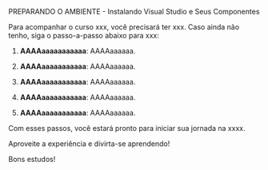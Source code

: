 PREPARANDO O AMBIENTE - Instalando Visual Studio e Seus Componentes

Para acompanhar o curso xxx, você precisará ter xxx. Caso ainda não tenho, siga o passo-a-passo abaixo para xxx:

1. **AAAAaaaaaaaaaaa**: AAAAaaaaaa.

2. **AAAAaaaaaaaaaaa**: AAAAaaaaaa.

3. **AAAAaaaaaaaaaaa**: AAAAaaaaaa.

4. **AAAAaaaaaaaaaaa**: AAAAaaaaaa.

5. **AAAAaaaaaaaaaaa**: AAAAaaaaaa.

Com esses passos, você estará pronto para iniciar sua jornada na xxxx. 

Aproveite a experiência e divirta-se aprendendo!

Bons estudos!